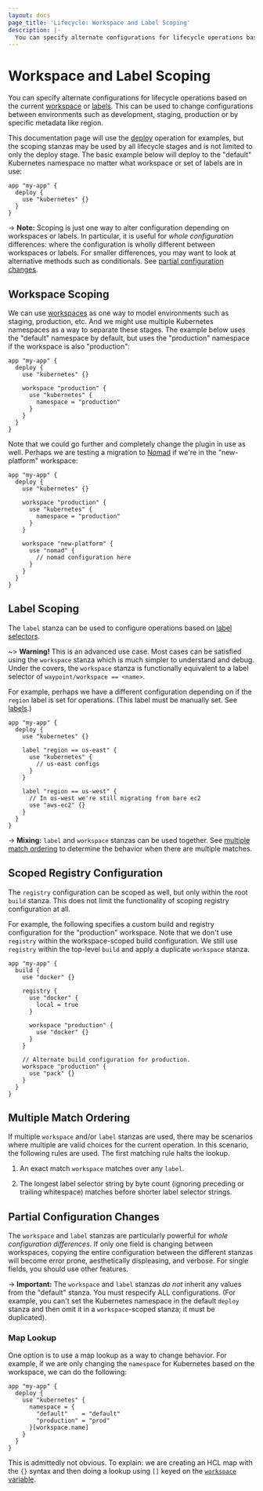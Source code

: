 ```yaml
---
layout: docs
page_title: 'Lifecycle: Workspace and Label Scoping'
description: |-
  You can specify alternate configurations for lifecycle operations based on the current workspace or labels. This can be used to change configurations between environments such as development, staging, production.
---
```


# Workspace and Label Scoping

You can specify alternate configurations for lifecycle operations
based on the current [workspace](../docs/workspaces) or
[labels](../docs/lifecycle/labels). This can be used to change
configurations between environments such as development, staging,
production or by specific metadata like region.

This documentation page will use the [deploy](../docs/lifecycle/deploy)
operation for examples, but the scoping stanzas may be used by
all lifecycle stages and is not limited to only the deploy stage.
The basic example below will deploy to the "default" Kubernetes
namespace no matter what workspace or set of labels are in use:

```hcl
app "my-app" {
  deploy {
    use "kubernetes" {}
  }
}
```

-> **Note:** Scoping is just one way to alter configuration depending
on workspaces or labels. In particular, it is useful for
_whole configuration_ differences: where the configuration is wholly different
between workspaces or labels. For smaller differences, you may want to look
at alternative methods such as conditionals. See
[partial configuration changes](#partial-configuration-changes).

## Workspace Scoping

We can use [workspaces](../docs/workspaces) as one way to model environments
such as staging, production, etc. And we might use multiple Kubernetes
namespaces as a way to separate these stages. The example below uses
the "default" namespace by default, but uses the "production" namespace
if the workspace is also "production":

```hcl
app "my-app" {
  deploy {
    use "kubernetes" {}

    workspace "production" {
      use "kubernetes" {
        namespace = "production"
      }
    }
  }
}
```

Note that we could go further and completely change the plugin in use as well.
Perhaps we are testing a migration to [Nomad](/nomad)
if we're in the "new-platform" workspace:

```hcl
app "my-app" {
  deploy {
    use "kubernetes" {}

    workspace "production" {
      use "kubernetes" {
        namespace = "production"
      }
    }

    workspace "new-platform" {
      use "nomad" {
        // nomad configuration here
      }
    }
  }
}
```

## Label Scoping

The `label` stanza can be used to configure operations based on
[label selectors](../docs/lifecycle/labels#label-selector-syntax).

~> **Warning!** This is an advanced use case. Most cases can be satisfied
using the `workspace` stanza which is much simpler to understand and debug.
Under the covers, the `workspace` stanza is functionally equivalent to a
label selector of `waypoint/workspace == <name>`.

For example, perhaps we have a different configuration
depending on if the `region` label is set for operations. (This label
must be manually set. See [labels](../docs/lifecycle/labels).)

```hcl
app "my-app" {
  deploy {
    use "kubernetes" {}

    label "region == us-east" {
      use "kubernetes" {
        // us-east configs
      }
    }

    label "region == us-west" {
      // In us-west we're still migrating from bare ec2
      use "aws-ec2" {}
    }
  }
}
```

-> **Mixing:** `label` and `workspace` stanzas can be used together.
See [multiple match ordering](#multiple-match-ordering) to determine
the behavior when there are multiple matches.

## Scoped Registry Configuration

The `registry` configuration can be scoped as well, but only within
the root `build` stanza. This does not limit the functionality of scoping
registry configuration at all.

For example, the following specifies a custom build and registry configuration
for the "production" workspace. Note that we don't use `registry` within
the workspace-scoped build configuration. We still use `registry` within
the top-level `build` and apply a duplicate `workspace` stanza.

```hcl
app "my-app" {
  build {
    use "docker" {}

    registry {
      use "docker" {
        local = true
      }

      workspace "production" {
        use "docker" {}
      }
    }

    // Alternate build configuration for production.
    workspace "production" {
      use "pack" {}
    }
  }
}
```

## Multiple Match Ordering

If multiple `workspace` and/or `label` stanzas are used, there may be
scenarios where multiple are valid choices for the current operation.
In this scenario, the following rules are used. The first matching rule
halts the lookup.

1. An exact match `workspace` matches over any `label`.

2. The longest label selector string by byte count (ignoring preceding or trailing
   whitespace) matches before shorter label selector strings.

## Partial Configuration Changes

The `workspace` and `label` stanzas are particularly powerful for
_whole configuration differences_. If only one field is changing between
workspaces, copying the entire configuration between the different stanzas
will become error prone, aesthetically displeasing, and verbose. For
single fields, you should use other features.

-> **Important:** The `workspace` and `label` stanzas _do not_ inherit
any values from the "default" stanza. You must respecify ALL configurations.
(For example, you can't set the Kubernetes namespace in the default `deploy`
stanza and then omit it in a `workspace`-scoped stanza; it must be duplicated).

### Map Lookup

One option is to use a map lookup as a way to change behavior. For example,
if we are only changing the `namespace` for Kubernetes based on the workspace,
we can do the following:

```hcl
app "my-app" {
  deploy {
    use "kubernetes" {
      namespace = {
        "default"    = "default"
        "production" = "prod"
      }[workspace.name]
    }
  }
}
```

This is admittedly not obvious. To explain: we are creating an HCL map
with the `{}` syntax and then doing a lookup using `[]` keyed on
the [`workspace` variable](../docs/waypoint-hcl/variables/workspace).
